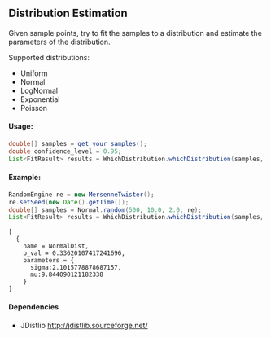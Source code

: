 ## Distribution Estimation

Given sample points, try to fit the samples to a distribution and estimate the parameters of the distribution. 

Supported distributions:
* Uniform
* Normal
* LogNormal
* Exponential
* Poisson

#### Usage:

```java
double[] samples = get_your_samples();
double confidence_level = 0.95;
List<FitResult> results = WhichDistribution.whichDistribution(samples, confidence_level);
```

#### Example:

```java
RandomEngine re = new MersenneTwister();
re.setSeed(new Date().getTime());
double[] samples = Normal.random(500, 10.0, 2.0, re);
List<FitResult> results = WhichDistribution.whichDistribution(samples, 0.95);
```
```
[
  {
    name = NormalDist, 
    p_val = 0.33620107417241696, 
    parameters = {
      sigma:2.1015778878687157, 
      mu:9.844090121182338
    }
]
```

#### Dependencies
* JDistlib http://jdistlib.sourceforge.net/
